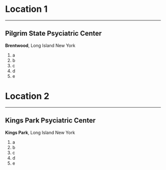 # Location 1
---
## Pilgrim State Psyciatric Center
**Brentwood**, Long Island New York
1. a
2. b
3. c
4. d
5. e


   
# Location 2
---
## Kings Park Psyciatric Center
**Kings Park**, Long Island New York
1. a
2. b
3. c
4. d
5. e


   
